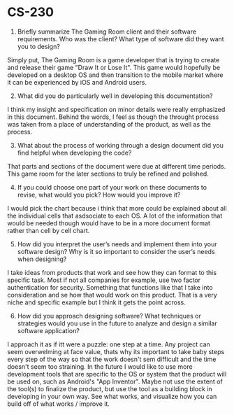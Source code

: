 # CS-230

1. Briefly summarize The Gaming Room client and their software requirements. Who was the client? What type of software did they want you to design?

Simply put, The Gaming Room is a game developer that is trying to create and release their game "Draw It or Lose It". This game would hopefully be developed on a desktop OS and then transition to the mobile market where it can be experienced by iOS and Android users.

2. What did you do particularly well in developing this documentation?

I think my insight and specification on minor details were really emphasized in this document. Behind the words, I feel as though the throught process was taken from a place of understanding of the product, as well as the process.

3. What about the process of working through a design document did you find helpful when developing the code?

That parts and sections of the document were due at different time periods. This game room for the later sections to truly be refined and polished.

4. If you could choose one part of your work on these documents to revise, what would you pick? How would you improve it?

I would pick the chart because i think that more could be explained about all the individual cells that asdsociate to each OS. A lot of the information that would be needed though would have to be in a more document format rather than cell by cell chart.

5. How did you interpret the user’s needs and implement them into your software design? Why is it so important to consider the user’s needs when designing?

I take ideas from products that work and see how they can format to this specific task. Most if not all companies for example, use two factor authentication for security. Something that functions like that I take into consideration and se how that would work on this product. That is a very niche and specific example but I think it gets the point across.

6. How did you approach designing software? What techniques or strategies would you use in the future to analyze and design a similar software application?

I approach it as if itt were a puzzle: one step at a time. Any project can seem overwelming at face value, thats why its important to take baby steps every step of the way so that the work doesn't sem difficult and the time doesn't seem too straining.  In the future I would like to use more development tools that are specific to the OS or system that the product will be used on, such as Android's "App Inventor". Maybe not use the extent of the tool(s) to finalize the product, but use the tool as a building block in developing in your own way.  See what works, and visualize how you can build off of what works / improve it.
